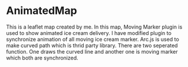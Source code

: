 # AnimatedMap
This is a leaflet map created by me.
In this map, Moving Marker plugin is used to show animated ice cream delivery.
I have modified plugin to synchronize animation of all moving ice cream marker.
Arc.js is used to make curved path which is thrid party library.
There are two seperated function. One draws the curved line and another one is moving marker which both are synchronized.
